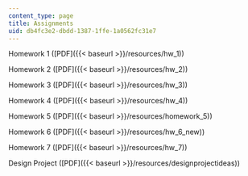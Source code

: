```yaml
---
content_type: page
title: Assignments
uid: db4fc3e2-dbdd-1387-1ffe-1a0562fc31e7
---
```


Homework 1 ([PDF]({{< baseurl >}}/resources/hw_1))

Homework 2 ([PDF]({{< baseurl >}}/resources/hw_2))

Homework 3 ([PDF]({{< baseurl >}}/resources/hw_3))

Homework 4 ([PDF]({{< baseurl >}}/resources/hw_4))

Homework 5 ([PDF]({{< baseurl >}}/resources/homework_5))

Homework 6 ([PDF]({{< baseurl >}}/resources/hw_6_new))

Homework 7 ([PDF]({{< baseurl >}}/resources/hw_7))

Design Project ([PDF]({{< baseurl >}}/resources/designprojectideas))